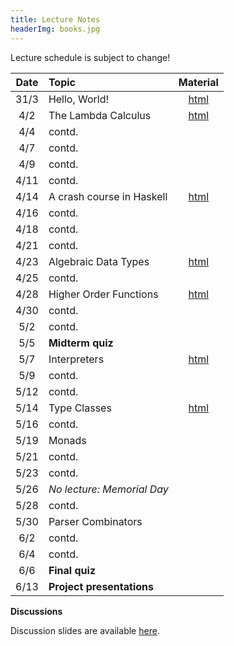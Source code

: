 ```yaml
---
title: Lecture Notes
headerImg: books.jpg
---
```


Lecture schedule is subject to change!

| Date       | Topic                           | Material                  |
|:----------:|:--------------------------------|:-------------------------:|
| 31/3       | Hello, World!                   | [html][lec0]              |
| 4/2        | The Lambda Calculus             | [html][lec1]              |
| 4/4        | contd.                          |                           |
| 4/7        | contd.                          |                           |
| 4/9        | contd.                          |                           |
| 4/11       | contd.                          |                           |
| 4/14       | A crash course in Haskell       | [html][lec2]              |
| 4/16       | contd.                          |                           |
| 4/18       | contd.                          |                           |
| 4/21       | contd.                          |                           |
| 4/23       | Algebraic Data Types            | [html][lec3]              |
| 4/25       | contd.                          |                           |
| 4/28       | Higher Order Functions          | [html][lec4]              |
| 4/30       | contd.                          |                           |
| 5/2        | contd.                          |                           |
| 5/5        | **Midterm quiz**                |                           |
| 5/7        | Interpreters                    | [html][lec5]              |
| 5/9        | contd.                          |                           |
| 5/12       | contd.                          |                           |
| 5/14       | Type Classes                    | [html][lec6]              |
| 5/16       | contd.                          |                           |
| 5/19       | Monads                          |                           |
| 5/21       | contd.                          |                           |
| 5/23       | contd.                          |                           |
| 5/26       | *No lecture: Memorial Day*      |                           |
| 5/28       | contd.                          |                           |
| 5/30       | Parser Combinators              |                           |
| 6/2        | contd.                          |                           |
| 6/4        | contd.                          |                           |
| 6/6        | **Final quiz**                  |                           |
| 6/13       | **Project presentations**       |                           |



**Discussions**

Discussion slides are available [here](https://drive.google.com/drive/folders/19tf2PcwbijZjTaziPZ_og-cdWHJuag1M?usp=sharing).

[lec0]: lectures/00-hello.html
[lec1]: lectures/01-lambda.html
[lec2]: lectures/02-haskell.html
[lec3]: lectures/03-datatypes.html
[lec4]: lectures/04-hof.html
[lec5]: lectures/05-closure.html
[lec6]: lectures/07-classes.html
[lec7]: lectures/08-monads.html
[soundness]: lectures/soundness.html
[mock-final]: https://github.com/cse130-assignments/mock-final

[parsing]: https://github.com/cse130-assignments/arith
[elsa]: https://github.com/ucsd-progsys/elsa
